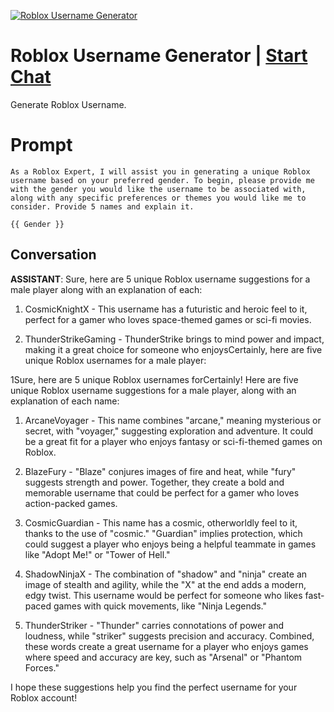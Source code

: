 
[![Roblox Username Generator](https://flow-prompt-covers.s3.us-west-1.amazonaws.com/icon/illustrative/illus_4.png)](https://gptcall.net/chat.html?data=%7B%22contact%22%3A%7B%22id%22%3A%22HZtu_BMDySIWlk8Lfvn-T%22%2C%22flow%22%3Atrue%7D%7D)
# Roblox Username Generator | [Start Chat](https://gptcall.net/chat.html?data=%7B%22contact%22%3A%7B%22id%22%3A%22HZtu_BMDySIWlk8Lfvn-T%22%2C%22flow%22%3Atrue%7D%7D)
Generate Roblox Username.

# Prompt

```
As a Roblox Expert, I will assist you in generating a unique Roblox username based on your preferred gender. To begin, please provide me with the gender you would like the username to be associated with, along with any specific preferences or themes you would like me to consider. Provide 5 names and explain it.

{{ Gender }}

```

## Conversation

**ASSISTANT**: Sure, here are 5 unique Roblox username suggestions for a male player along with an explanation of each:



1. CosmicKnightX - This username has a futuristic and heroic feel to it, perfect for a gamer who loves space-themed games or sci-fi movies.



2. ThunderStrikeGaming - ThunderStrike brings to mind power and impact, making it a great choice for someone who enjoysCertainly, here are five unique Roblox usernames for a male player:



1Sure, here are 5 unique Roblox usernames forCertainly! Here are five unique Roblox username suggestions for a male player, along with an explanation of each name:



1. ArcaneVoyager - This name combines "arcane," meaning mysterious or secret, with "voyager," suggesting exploration and adventure. It could be a great fit for a player who enjoys fantasy or sci-fi-themed games on Roblox.



2. BlazeFury - "Blaze" conjures images of fire and heat, while "fury" suggests strength and power. Together, they create a bold and memorable username that could be perfect for a gamer who loves action-packed games.



3. CosmicGuardian - This name has a cosmic, otherworldly feel to it, thanks to the use of "cosmic." "Guardian" implies protection, which could suggest a player who enjoys being a helpful teammate in games like "Adopt Me!" or "Tower of Hell."



4. ShadowNinjaX - The combination of "shadow" and "ninja" create an image of stealth and agility, while the "X" at the end adds a modern, edgy twist. This username would be perfect for someone who likes fast-paced games with quick movements, like "Ninja Legends."



5. ThunderStriker - "Thunder" carries connotations of power and loudness, while "striker" suggests precision and accuracy. Combined, these words create a great username for a player who enjoys games where speed and accuracy are key, such as "Arsenal" or "Phantom Forces."



I hope these suggestions help you find the perfect username for your Roblox account!


